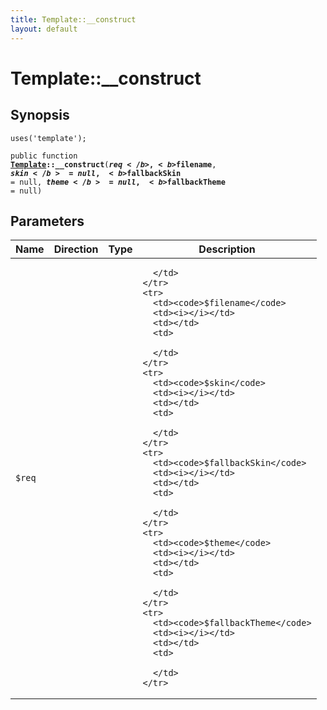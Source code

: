 ```yaml
---
title: Template::__construct
layout: default
---
```


# Template::__construct

## Synopsis

<code>uses('template');</code>

<code>public function <b><a href="Template">Template</a>::__construct</b>(<b>$req</b>, <b>$filename</b>, <b>$skin</b> = null, <b>$fallbackSkin</b> = null, <b>$theme</b> = null, <b>$fallbackTheme</b> = null)</code>

## Parameters

<table>
  <thead>
    <tr>
      <th>Name</th>
      <th>Direction</th>
      <th>Type</th>
      <th>Description</th>
    </tr>
  </thead>
  <tbody>
    <tr>
      <td><code>$req</code>
      <td><i></i></td>
      <td></td>
      <td>

      </td>
    </tr>
    <tr>
      <td><code>$filename</code>
      <td><i></i></td>
      <td></td>
      <td>

      </td>
    </tr>
    <tr>
      <td><code>$skin</code>
      <td><i></i></td>
      <td></td>
      <td>

      </td>
    </tr>
    <tr>
      <td><code>$fallbackSkin</code>
      <td><i></i></td>
      <td></td>
      <td>

      </td>
    </tr>
    <tr>
      <td><code>$theme</code>
      <td><i></i></td>
      <td></td>
      <td>

      </td>
    </tr>
    <tr>
      <td><code>$fallbackTheme</code>
      <td><i></i></td>
      <td></td>
      <td>

      </td>
    </tr>
  </tbody>
</table>

